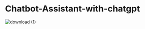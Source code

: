 ﻿# Chatbot-Assistant-with-chatgpt
![download (1)](https://github.com/SiskoWeb/Chatbot-Assistant-with-chatgpt/assets/100540300/76d311a5-4f6a-4b70-8c56-e705f0788418)
